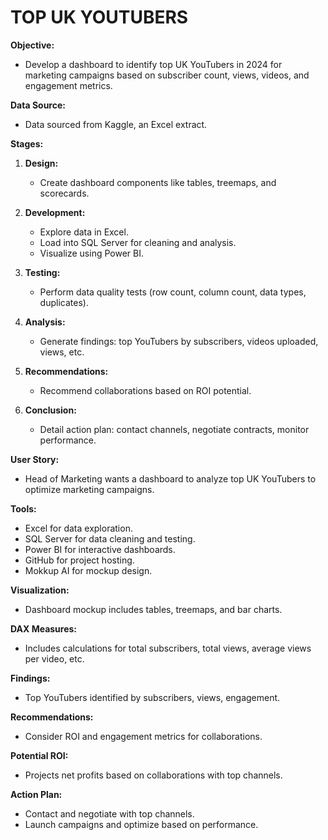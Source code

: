 # TOP UK YOUTUBERS


**Objective:**
- Develop a dashboard to identify top UK YouTubers in 2024 for marketing campaigns based on subscriber count, views, videos, and engagement metrics.

**Data Source:**
- Data sourced from Kaggle, an Excel extract.

**Stages:**
1. **Design:**
   - Create dashboard components like tables, treemaps, and scorecards.
   
2. **Development:**
   - Explore data in Excel.
   - Load into SQL Server for cleaning and analysis.
   - Visualize using Power BI.
   
3. **Testing:**
   - Perform data quality tests (row count, column count, data types, duplicates).

4. **Analysis:**
   - Generate findings: top YouTubers by subscribers, videos uploaded, views, etc.

5. **Recommendations:**
   - Recommend collaborations based on ROI potential.

6. **Conclusion:**
   - Detail action plan: contact channels, negotiate contracts, monitor performance.

**User Story:**
- Head of Marketing wants a dashboard to analyze top UK YouTubers to optimize marketing campaigns.

**Tools:**
- Excel for data exploration.
- SQL Server for data cleaning and testing.
- Power BI for interactive dashboards.
- GitHub for project hosting.
- Mokkup AI for mockup design.

**Visualization:**
- Dashboard mockup includes tables, treemaps, and bar charts.

**DAX Measures:**
- Includes calculations for total subscribers, total views, average views per video, etc.

**Findings:**
- Top YouTubers identified by subscribers, views, engagement.

**Recommendations:**
- Consider ROI and engagement metrics for collaborations.

**Potential ROI:**
- Projects net profits based on collaborations with top channels.

**Action Plan:**
- Contact and negotiate with top channels.
- Launch campaigns and optimize based on performance.


